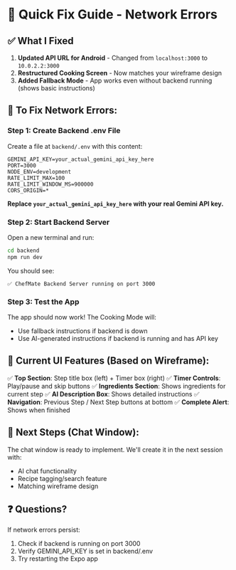 # 🔧 Quick Fix Guide - Network Errors

## ✅ What I Fixed

1. **Updated API URL for Android** - Changed from `localhost:3000` to `10.0.2.2:3000`
2. **Restructured Cooking Screen** - Now matches your wireframe design
3. **Added Fallback Mode** - App works even without backend running (shows basic instructions)

## 🚀 To Fix Network Errors:

### Step 1: Create Backend .env File

Create a file at `backend/.env` with this content:

```env
GEMINI_API_KEY=your_actual_gemini_api_key_here
PORT=3000
NODE_ENV=development
RATE_LIMIT_MAX=100
RATE_LIMIT_WINDOW_MS=900000
CORS_ORIGIN=*
```

**Replace `your_actual_gemini_api_key_here` with your real Gemini API key.**

### Step 2: Start Backend Server

Open a new terminal and run:

```bash
cd backend
npm run dev
```

You should see:
```
✅ ChefMate Backend Server running on port 3000
```

### Step 3: Test the App

The app should now work! The Cooking Mode will:
- Use fallback instructions if backend is down
- Use AI-generated instructions if backend is running and has API key

## 📱 Current UI Features (Based on Wireframe):

✅ **Top Section**: Step title box (left) + Timer box (right)
✅ **Timer Controls**: Play/pause and skip buttons
✅ **Ingredients Section**: Shows ingredients for current step
✅ **AI Description Box**: Shows detailed instructions
✅ **Navigation**: Previous Step / Next Step buttons at bottom
✅ **Complete Alert**: Shows when finished

## 🎯 Next Steps (Chat Window):

The chat window is ready to implement. We'll create it in the next session with:
- AI chat functionality
- Recipe tagging/search feature
- Matching wireframe design

## ❓ Questions?

If network errors persist:
1. Check if backend is running on port 3000
2. Verify GEMINI_API_KEY is set in backend/.env
3. Try restarting the Expo app

